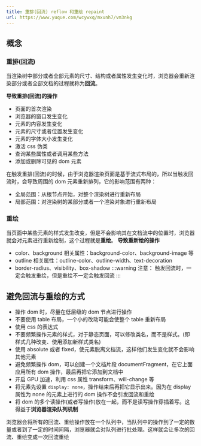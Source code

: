 ```yaml
---
title: 重排(回流) reflow 和重绘 repaint
url: https://www.yuque.com/wcywxq/mxunh7/vm3nkg
---
```


<a name="zMvgK"></a>

## 概念

<a name="pA18D"></a>

### 重排(回流)

当渲染树中部分或者全部元素的尺寸、结构或者属性发生变化时，浏览器会重新渲染部分或者全部文档的过程就称为**回流**。

**导致重排(回流)的操作**

- 页面的首次渲染
- 浏览器的窗口发生变化
- 元素的内容发生变化
- 元素的尺寸或者位置发生变化
- 元素的字体大小发生变化
- 激活 css 伪类
- 查询某些属性或者调用某些方法
- 添加或删除可见的 dom 元素

在触发重排(回流)的时候，由于浏览器渲染页面是基于流式布局的，所以当触发回流时，会导致周围的 dom 元素重新排列，它的影响范围有两种：

- 全局范围：从根节点开始，对整个渲染树进行重新布局
- 局部范围：对渲染树的某部分或者一个渲染对象进行重新布局 <a name="aWn8k"></a>

### 重绘

当页面中某些元素的样式发生改变，但是不会影响其在文档流中的位置时，浏览器就会对元素进行重新绘制，这个过程就是**重绘**。
**导致重新绘的操作**

- color、background 相关属性：background-color、background-image 等
- outline 相关属性：outline-color、outline-width、text-decoration
- border-radius、visibility、box-shadow
  :::warning
  注意：
  触发回流时，一定会触发重绘，但是重绘不一定会触发回流
  ::: <a name="Qolwn"></a>

## 避免回流与重绘的方式

- 操作 dom 时，尽量在低层级的 dom 节点进行操作
- 不要使用 table 布局，一个小的改动可能会使整个 table 重新布局
- 使用 css 的表达式
- 不要频繁操作元素的样式，对于静态页面，可以修改类名，而不是样式。(即样式几种改变、使用添加新样式类名)
- 使用 absolute 或者 fixed，使元素脱离文档流，这样他们发生变化就不会影响其他元素
- 避免频繁操作 dom，可以创建一个文档片段 documentFragment，在它上面应用所有 dom 操作，最后再把它添加到文档中
- 开启 GPU 加速，利用 css 属性 transform、will-change 等
- 将元素先设置 `display: none`，操作结束后再把它显示出来。因为在 display 属性为 none 的元素上进行的 dom 操作不会引发回流和重绘
- 将 dom 的多个读操作(或者写操作)放在一起，而不是读写操作穿插着写。这得益于**浏览器渲染队列机制**

浏览器会将所有的回流、重绘操作放在一个队列中，当队列中的操作到了一定的数量或者到了一定的时间间隔，浏览器就会对队列进行批处理。这样就会让多次的回流、重绘变成一次回流重绘
